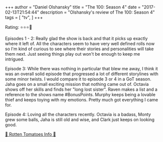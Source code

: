 +++
author = "Daniel Olshansky"
title = "The 100: Season 4"
date = "2017-02-13T21:54:44"
description = "Olshansky's review of The 100: Season 4"
tags = [
    "tv",
]
+++

Rating: ⭐⭐⭐🌟

Episodes 1 - 2: Really glad the show is back and that it picks up exactly where it left of. All the characters seem to have very well defined rolls now so I'm kind of curious to see where their stories and personalities will take them next. Just seeing things play out won't be enough to keep me intrigued.

Episode 3: While there was nothing in particular that blew me away, I think it was an overall solid episode that progressed a lot of different storylines with some minor twists. I would compare it to episode 3 or 4 in a GoT season. Jaha goes on a small exciting mission that nothing came out of. Octavia shows off her skills and finds her "long lost sister". Raven makes a list and a reference to the shows name #BonusPoints. Murphy keeps being a lovable thief and keeps toying with my emotions. Pretty much got everything I came for.

Episode 4: Loving all the characters recently. Octavia is a badass, Monty grew some balls, Jaha is still old and wise, and Clark just keeps on looking good.

[🍅 Rotten Tomatoes Info 🍅](https://www.rottentomatoes.com//tv/the_100/s04)